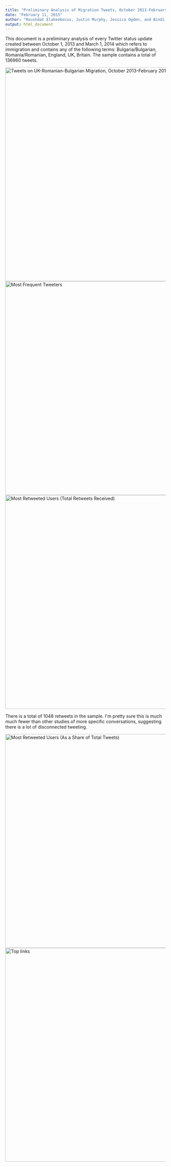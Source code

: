```yaml
---
title: "Preliminary Analysis of Migration Tweets, October 2013-February 2014"
date: "February 11, 2015"
author: "Roushdat Elaheebocus, Justin Murphy, Jessica Ogden, and Bindi Shah"
output: html_document
---
```



This document is a preliminary analysis of every Twitter status update created between October 1, 2013 and March 1, 2014 which refers to immigration and contains any of the following terms: Bulgaria/Bulgarian, Romania/Romanian, England, UK, Britain. The sample contains a total of 136960 tweets.

<img src="prelim_analyses_files/figure-html/unnamed-chunk-2.png" title="Tweets on UK-Romanian-Bulgarian Migration, October 2013-February 2014" alt="Tweets on UK-Romanian-Bulgarian Migration, October 2013-February 2014" width="672" style="display: block; margin: auto;" />

<img src="prelim_analyses_files/figure-html/unnamed-chunk-3.png" title="Most Frequent Tweeters" alt="Most Frequent Tweeters" width="672" style="display: block; margin: auto;" />

<img src="prelim_analyses_files/figure-html/unnamed-chunk-4.png" title="Most Retweeted Users (Total Retweets Received)" alt="Most Retweeted Users (Total Retweets Received)" width="672" style="display: block; margin: auto;" />

There is a total of 1048 retweets in the sample. I'm pretty sure this is much much fewer than other studies of more specific conversations, suggesting there is a lot of disconnected tweeting.

<img src="prelim_analyses_files/figure-html/unnamed-chunk-5.png" title="Most Retweeted Users (As a Share of Total Tweets)" alt="Most Retweeted Users (As a Share of Total Tweets)" width="672" style="display: block; margin: auto;" />



<img src="prelim_analyses_files/figure-html/unnamed-chunk-6.png" title="Top links" alt="Top links" width="672" style="display: block; margin: auto;" />






